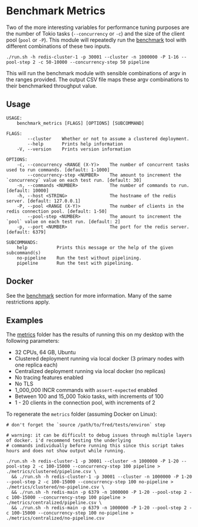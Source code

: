Benchmark Metrics
=================

Two of the more interesting variables for performance tuning purposes are the number of Tokio tasks (`--concurrency` or `-c`) and the size of the client pool (`pool` or `-P`). This module will repeatedly run the [benchmark](../benchmark) tool with different combinations of these two inputs. 

```
./run.sh -h redis-cluster-1 -p 30001 --cluster -n 1000000 -P 1-16 --pool-step 2 -c 50-10000 --concurrency-step 50 pipeline
```

This will run the benchmark module with sensible combinations of argv in the ranges provided. The output CSV file maps these argv combinations to their benchmarked throughput value.

## Usage

```
USAGE:
    benchmark_metrics [FLAGS] [OPTIONS] [SUBCOMMAND]

FLAGS:
        --cluster    Whether or not to assume a clustered deployment.
        --help       Prints help information
    -V, --version    Prints version information

OPTIONS:
    -c, --concurrency <RANGE (X-Y)>    The number of concurrent tasks used to run commands. [default: 1-1000]
        --concurrency-step <NUMBER>    The amount to increment the `concurrency` value on each test run. [default: 30]
    -n, --commands <NUMBER>            The number of commands to run. [default: 10000]
    -h, --host <STRING>                The hostname of the redis server. [default: 127.0.0.1]
    -P, --pool <RANGE (X-Y)>           The number of clients in the redis connection pool. [default: 1-50]
        --pool-step <NUMBER>           The amount to increment the `pool` value on each test run. [default: 2]
    -p, --port <NUMBER>                The port for the redis server. [default: 6379]

SUBCOMMANDS:
    help           Prints this message or the help of the given subcommand(s)
    no-pipeline    Run the test without pipelining.
    pipeline       Run the test with pipelining.
```

## Docker

See the [benchmark](../benchmark/README.md#docker) section for more information. Many of the same restrictions apply. 

## Examples

The [metrics](./metrics) folder has the results of running this on my desktop with the following parameters:

* 32 CPUs, 64 GB, Ubuntu 
* Clustered deployment running via local docker (3 primary nodes with one replica each)
* Centralized deployment running via local docker (no replicas)
* No tracing features enabled
* No TLS
* 1_000_000 INCR commands with `assert-expected` enabled
* Between 100 and 15_000 Tokio tasks, with increments of 100
* 1 - 20 clients in the connection pool, with increments of 2

To regenerate the `metrics` folder (assuming Docker on Linux):

```
# don't forget the `source /path/to/fred/tests/environ` step

# warning: it can be difficult to debug issues through multiple layers of docker. i'd recommend testing the underlying 
# commands individually before running this since this script takes hours and does not show output while running.

./run.sh -h redis-cluster-1 -p 30001 --cluster -n 1000000 -P 1-20 --pool-step 2 -c 100-15000 --concurrency-step 100 pipeline > ./metrics/clustered/pipeline.csv \
  && ./run.sh -h redis-cluster-1 -p 30001 --cluster -n 1000000 -P 1-20 --pool-step 2 -c 100-15000 --concurrency-step 100 no-pipeline > ./metrics/clustered/no-pipeline.csv \
  && ./run.sh -h redis-main -p 6379 -n 1000000 -P 1-20 --pool-step 2 -c 100-15000 --concurrency-step 100 pipeline > ./metrics/centralized/pipeline.csv \
  && ./run.sh -h redis-main -p 6379 -n 1000000 -P 1-20 --pool-step 2 -c 100-15000 --concurrency-step 100 no-pipeline > ./metrics/centralized/no-pipeline.csv
```


